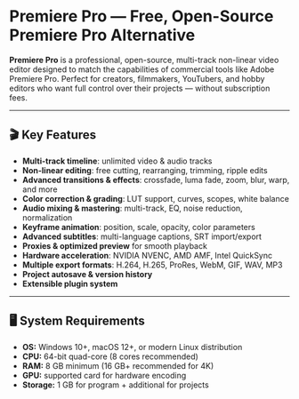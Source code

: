 # Premiere Pro — Free, Open-Source Premiere Pro Alternative



**Premiere Pro** is a professional, open-source, multi-track non-linear video editor designed to match the capabilities of commercial tools like Adobe Premiere Pro. Perfect for creators, filmmakers, YouTubers, and hobby editors who want full control over their projects — without subscription fees.

---

## 🎬 Key Features

- **Multi-track timeline**: unlimited video & audio tracks
- **Non-linear editing**: free cutting, rearranging, trimming, ripple edits
- **Advanced transitions & effects**: crossfade, luma fade, zoom, blur, warp, and more
- **Color correction & grading**: LUT support, curves, scopes, white balance
- **Audio mixing & mastering**: multi-track, EQ, noise reduction, normalization
- **Keyframe animation**: position, scale, opacity, color parameters
- **Advanced subtitles**: multi-language captions, SRT import/export
- **Proxies & optimized preview** for smooth playback
- **Hardware acceleration**: NVIDIA NVENC, AMD AMF, Intel QuickSync
- **Multiple export formats**: H.264, H.265, ProRes, WebM, GIF, WAV, MP3
- **Project autosave & version history**
- **Extensible plugin system**

---

## 🖥 System Requirements

- **OS:** Windows 10+, macOS 12+, or modern Linux distribution
- **CPU:** 64-bit quad-core (8 cores recommended)
- **RAM:** 8 GB minimum (16 GB+ recommended for 4K)
- **GPU:** supported card for hardware encoding
- **Storage:** 1 GB for program + additional for projects

